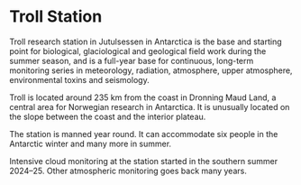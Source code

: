 # Troll Station

Troll research station in Jutulsessen in Antarctica is the base and starting
point for biological, glaciological and geological field work during the summer
season, and is a full-year base for continuous, long-term monitoring series in
meteorology, radiation, atmosphere, upper atmosphere, environmental toxins and
seismology.

Troll is located around 235&nbsp;km from the coast in Dronning Maud Land, a
central area for Norwegian research in Antarctica. It is unusually located on
the slope between the coast and the interior plateau.

The station is manned year round. It can accommodate six people in the
Antarctic winter and many more in summer.

Intensive cloud monitoring at the station started in the southern summer
2024–25. Other atmospheric monitoring goes back many years.

